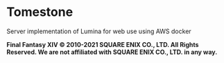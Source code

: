 # Tomestone
Server implementation of Lumina for web use using AWS docker

**Final Fantasy XIV © 2010-2021 SQUARE ENIX CO., LTD. All Rights Reserved. We are not affiliated with SQUARE ENIX CO., LTD. in any way.**

